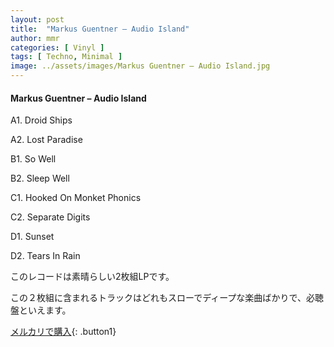 ```yaml
---
layout: post
title:  "Markus Guentner – Audio Island"
author: mmr
categories: [ Vinyl ]
tags: [ Techno, Minimal ]
image: ../assets/images/Markus Guentner – Audio Island.jpg
---
```


#### Markus Guentner – Audio Island

A1. Droid Ships

A2. Lost Paradise

B1. So Well

B2. Sleep Well

C1. Hooked On Monket Phonics

C2. Separate Digits

D1. Sunset

D2. Tears In Rain

このレコードは素晴らしい2枚組LPです。

この２枚組に含まれるトラックはどれもスローでディープな楽曲ばかりで、必聴盤といえます。


[メルカリで購入](https://jp.mercari.com/item/m49257045375){: .button1}

